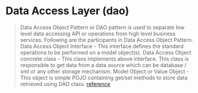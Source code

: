 # Data Access Layer (dao)

> Data Access Object Pattern or DAO pattern is used to separate low level data accessing API or operations from high level business services. Following are the participants in Data Access Object Pattern.
> Data Access Object Interface - This interface defines the standard operations to be performed on a model object(s).
> Data Access Object concrete class - This class implements above interface. This class is responsible to get data from a data source which can be database / xml or any other storage mechanism.
> Model Object or Value Object - This object is simple POJO containing get/set methods to store data retrieved using DAO class. [reference](https://www.tutorialspoint.com/design_pattern/data_access_object_pattern.htm)
